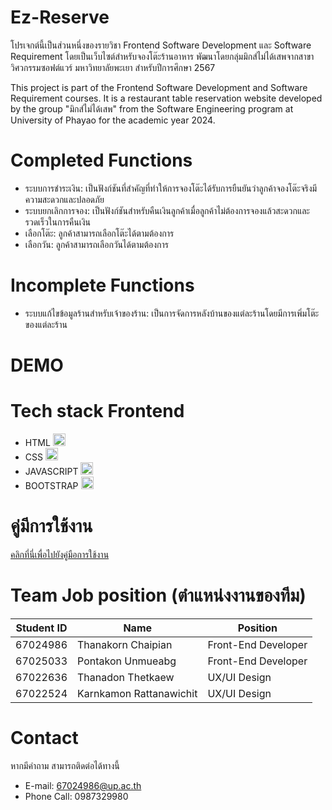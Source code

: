 # Ez-Reserve
โปรเจกต์นี้เป็นส่วนหนึ่งของรายวิชา Frontend Software Development และ Software Requirement โดยเป็นเว็บไซต์สำหรับจองโต๊ะร้านอาหาร พัฒนาโดยกลุ่มมิกส์ไม่ได้เสพจากสาขาวิศวกรรมซอฟต์แวร์ มหาวิทยาลัยพะเยา สำหรับปีการศึกษา 2567

This project is part of the Frontend Software Development and Software Requirement courses. It is a restaurant table reservation website developed by the group "มิกส์ไม่ได้เสพ" from the Software Engineering program at University of Phayao for the academic year 2024.
# Completed Functions
- ระบบการชำระเงิน: เป็นฟังก์ชันที่สำคัญที่ทำให้การจองโต๊ะได้รับการยืนยันว่าลูกค้าจองโต๊ะจริงมีความสะดวกและปลอดภัย
- ระบบยกเลิกการจอง: เป็นฟังก์ชันสำหรับคืนเงินลูกค้าเมื่อลูกค้าไม่ต้องการจองแล้วสะดวกและรวดเร็วในการคืนเงิน
- เลือกโต๊ะ: ลูกค้าสามารถเลือกโต๊ะได้ตามต้องการ
- เลือกวัน: ลูกค้าสามารถเลือกวันได้ตามต้องการ
# Incomplete Functions
- ระบบแก้ไขข้อมูลร้านสำหรับเจ้าของร้าน: เป็นการจัดการหลังบ้านของแต่ละร้านโดยมีการเพิ่มโต๊ะของแต่ละร้าน
# DEMO

# Tech stack Frontend
- HTML <img src="https://upload.wikimedia.org/wikipedia/commons/6/61/HTML5_logo_and_wordmark.svg" width="20">
- CSS <img src="https://upload.wikimedia.org/wikipedia/commons/d/d5/CSS3_logo_and_wordmark.svg" width="20">
- JAVASCRIPT <img src="https://upload.wikimedia.org/wikipedia/commons/6/6a/JavaScript-logo.png" width="20">
- BOOTSTRAP <img src="https://upload.wikimedia.org/wikipedia/commons/thumb/b/b2/Bootstrap_logo.svg/1200px-Bootstrap_logo.svg.png" width="20">
# คู่มีการใช้งาน
[คลิกที่นี่เพื่อไปยังคู่มือการใช้งาน](https://docs.google.com/document/d/1VcWVGnNocdj8cnd7LPAYgEZAc2r5CK6C1CJ9ZVlr2eE/edit?tab=t.0)
# Team Job position (ตำแหน่งงานของทีม)
| Student ID | Name | Position |
|----------|----------|----------|
| 67024986 | Thanakorn Chaipian | Front-End Developer |
| 67025033 | Pontakon Unmueabg | Front-End Developer |
| 67022636 | Thanadon Thetkaew | UX/UI Design |
| 67022524 | Karnkamon Rattanawichit | UX/UI Design |
# Contact
หากมีคำถาม สามารถติดต่อได้ทางนี้
- E-mail: 67024986@up.ac.th
- Phone Call: 0987329980

